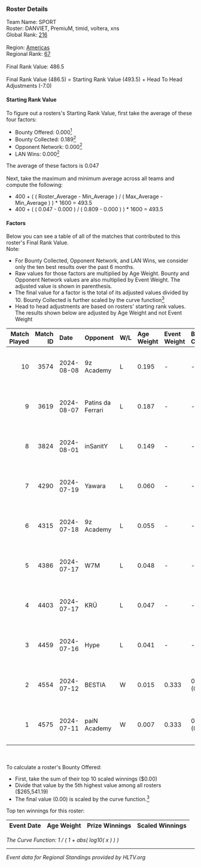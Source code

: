 ### Roster Details<br />
Team Name: SPORT<br />
Roster: DANVIET, PremiuM, timid, voltera, xns<br />
Global Rank: [216](../../standings_global_2025_01_06.md)<br />
<br />
Region: [Americas]( ../../standings_americas_2025_01_06.md)<br />
Regional Rank: [67]( ../../standings_americas_2025_01_06.md)<br />
<br />
Final Rank Value:  486.5<br />
<br />
Final Rank Value (486.5) = Starting Rank Value (493.5) + Head To Head Adjustments (-7.0)<br />

#### Starting Rank Value<br />
To figure out a rosters's Starting Rank Value, first take the average of these four factors:<br />
- Bounty Offered: 0.000[<sup>1</sup>](#table2)
- Bounty Collected: 0.189[<sup>2</sup>](#table1)
- Opponent Network: 0.000[<sup>2</sup>](#table1)
- LAN Wins: 0.000[<sup>2</sup>](#table1)

The average of these factors is 0.047<br />
<br />
Next, take the maximum and minimum average across all teams and compute the following:<br />
- 400 + ( ( Roster_Average - Min_Average ) / ( Max_Average - Min_Average ) ) * 1600 = 493.5
- 400 + ( ( 0.047 - 0.000 ) / ( 0.809 - 0.000 ) ) * 1600 = 493.5


#### Factors<br />
Below you can see a table of all of the matches that contributed to this roster's Final Rank Value.<br />
Note:<br />

- For Bounty Collected, Opponent Network, and LAN Wins, we consider only the ten best results over the past 6 months.
- Raw values for those factors are multiplied by Age Weight. Bounty and Opponent Network values are also multiplied by Event Weight. The adjusted value is shown in parenthesis.
- The final value for a factor is the total of its adjusted values divided by 10. Bounty Collected is further scaled by the curve function[<sup>3</sup>](#curveFunction)
- Head to head adjustments are based on rosters' starting rank values. The results shown below are adjusted by Age Weight and not Event Weight
<span id="table1"></span><br />


| Match Played | Match ID | Date       | Opponent          | W/L | Age Weight | Event Weight | Bounty Collected | Opponent Network | LAN Wins  | H2H Adj. | Roster                                |
| -: | -: | :- | :- | :- | :- | :- | :- | :- | :- | -: | :- |
|           10 |     3574 | 2024-08-08 | 9z Academy        | L   | 0.195      | -            | -                | -                | -         |    -2.79 | DANVIET, PremiuM, timid, voltera, xns |
|            9 |     3619 | 2024-08-07 | Patins da Ferrari | L   | 0.187      | -            | -                | -                | -         |    -1.70 | DANVIET, PremiuM, timid, voltera, xns |
|            8 |     3824 | 2024-08-01 | inSanitY          | L   | 0.149      | -            | -                | -                | -         |    -0.77 | DANVIET, PremiuM, timid, voltera, xns |
|            7 |     4290 | 2024-07-19 | Yawara            | L   | 0.060      | -            | -                | -                | -         |    -0.49 | DANVIET, PremiuM, timid, voltera, xns |
|            6 |     4315 | 2024-07-18 | 9z Academy        | L   | 0.055      | -            | -                | -                | -         |    -0.80 | DANVIET, PremiuM, timid, voltera, xns |
|            5 |     4386 | 2024-07-17 | W7M               | L   | 0.048      | -            | -                | -                | -         |    -0.47 | DANVIET, PremiuM, timid, voltera, xns |
|            4 |     4403 | 2024-07-17 | KRÜ               | L   | 0.047      | -            | -                | -                | -         |    -0.24 | DANVIET, PremiuM, timid, voltera, xns |
|            3 |     4459 | 2024-07-16 | Hype              | L   | 0.041      | -            | -                | -                | -         |    -0.26 | DANVIET, PremiuM, timid, voltera, xns |
|            2 |     4554 | 2024-07-12 | BESTIA            | W   | 0.015      | 0.333        | 0.103 (0.001)    | 0.512 (0.003)    | 0 (0.000) |     0.45 | DANVIET, PremiuM, timid, voltera, xns |
|            1 |     4575 | 2024-07-11 | paiN Academy      | W   | 0.007      | 0.333        | 0.000 (0.000)    | 0.000 (0.000)    | 0 (0.000) |     0.08 | DANVIET, PremiuM, timid, voltera, xns |

<br />
<span id="table2"></span><br />
To calculate a roster's Bounty Offered:<br />

- First, take the sum of their top 10 scaled winnings ($0.00)
- Divide that value by the 5th highest value among all rosters ($265,541.19)
- The final value (0.00) is scaled by the curve function.[<sup>3</sup>](#curveFunction)

Top ten winnings for this roster:<br />

| Event Date | Age Weight | Prize Winnings | Scaled Winnings |
| :- | -: | :- | :- |


<span id="curveFunction"></span>_The Curve Function: 1 / ( 1 + abs( log10( x ) ) )_<br />

---
_Event data for Regional Standings provided by HLTV.org_<br />
